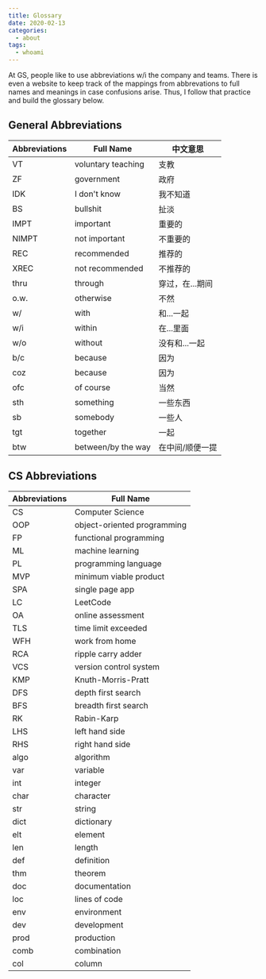```yaml
---
title: Glossary
date: 2020-02-13
categories:
  - about
tags:
  - whoami
---
```


At GS, people like to use abbreviations w/i the company and teams. There is even a website to keep track of the mappings from abbrevations to full names and meanings in case confusions arise. Thus, I follow that practice and build the glossary below.

<!-- more -->

## General Abbreviations

| Abbreviations | Full Name          | 中文意思        |
| ------------- | ------------------ | --------------- |
| VT            | voluntary teaching | 支教            |
| ZF            | government         | 政府            |
| IDK           | I don't know       | 我不知道        |
| BS            | bullshit           | 扯淡            |
| IMPT          | important          | 重要的          |
| NIMPT         | not important      | 不重要的        |
| REC           | recommended        | 推荐的          |
| XREC          | not recommended    | 不推荐的        |
| thru          | through            | 穿过，在...期间 |
| o.w.          | otherwise          | 不然            |
| w/            | with               | 和...一起       |
| w/i           | within             | 在...里面       |
| w/o           | without            | 没有和...一起   |
| b/c           | because            | 因为            |
| coz           | because            | 因为            |
| ofc           | of course          | 当然            |
| sth           | something          | 一些东西        |
| sb            | somebody           | 一些人          |
| tgt           | together           | 一起            |
| btw           | between/by the way | 在中间/顺便一提 |

## CS Abbreviations

| Abbreviations | Full Name                   |
| ------------- | --------------------------- |
| CS            | Computer Science            |
| OOP           | object-oriented programming |
| FP            | functional programming      |
| ML            | machine learning            |
| PL            | programming language        |
| MVP           | minimum viable product      |
| SPA           | single page app             |
| LC            | LeetCode                    |
| OA            | online assessment           |
| TLS           | time limit exceeded         |
| WFH           | work from home              |
| RCA           | ripple carry adder          |
| VCS           | version control system      |
| KMP           | Knuth-Morris-Pratt          |
| DFS           | depth first search          |
| BFS           | breadth first search        |
| RK            | Rabin-Karp                  |
| LHS           | left hand side              |
| RHS           | right hand side             |
| algo          | algorithm                   |
| var           | variable                    |
| int           | integer                     |
| char          | character                   |
| str           | string                      |
| dict          | dictionary                  |
| elt           | element                     |
| len           | length                      |
| def           | definition                  |
| thm           | theorem                     |
| doc           | documentation               |
| loc           | lines of code               |
| env           | environment                 |
| dev           | development                 |
| prod          | production                  |
| comb          | combination                 |
| col           | column                      |

